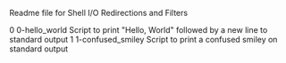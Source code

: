 Readme file for Shell I/O Redirections and Filters

0      0-hello_world  	  Script to print "Hello, World" followed by a new line to standard output
1      1-confused_smiley  Script to print a confused smiley on standard output